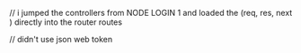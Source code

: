 // i jumped the controllers from NODE LOGIN 1 and loaded the (req, res, next ) directly into the router routes

// didn't use json web token
